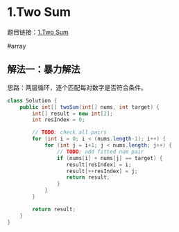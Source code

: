 # 1.Two Sum

题目链接：[1.Two Sum](https://leetcode.cn/problems/two-sum/)

#array

## 解法一：暴力解法

思路：两层循环，逐个匹配每对数字是否符合条件。

```java
class Solution {
    public int[] twoSum(int[] nums, int target) {
        int[] result = new int[2];
        int resIndex = 0; 

        // TODO: check all pairs
        for (int i = 0; i < (nums.length-1); i++) {
            for (int j = i+1; j < nums.length; j++) {
                // TODO: add fitted num pair
                if (nums[i] + nums[j] == target) {
                   result[resIndex] = i;
                   result[++resIndex] = j;
                   return result;
                }
            }
        }

        return result;
    }
}
```


